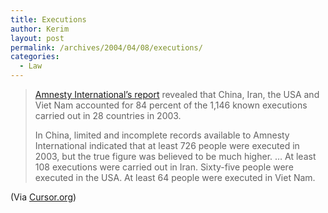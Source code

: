 ```yaml
---
title: Executions
author: Kerim
layout: post
permalink: /archives/2004/04/08/executions/
categories:
  - Law
---
```

> <a href="http://news.amnesty.org/library/print/ENGACT500122004" onclick="_gaq.push(['_trackEvent', 'outbound-article', 'http://news.amnesty.org/library/print/ENGACT500122004', 'Amnesty International&#8217;s report']);" >Amnesty International&#8217;s report</a> revealed that China, Iran, the USA and Viet Nam accounted for 84 percent of the 1,146 known executions carried out in 28 countries in 2003.
> 
> In China, limited and incomplete records available to Amnesty International indicated that at least 726 people were executed in 2003, but the true figure was believed to be much higher. &#8230; At least 108 executions were carried out in Iran. Sixty-five people were executed in the USA. At least 64 people were executed in Viet Nam.

(Via <a href="http://cursor.org/" onclick="_gaq.push(['_trackEvent', 'outbound-article', 'http://cursor.org/', 'Cursor.org']);" >Cursor.org</a>)

